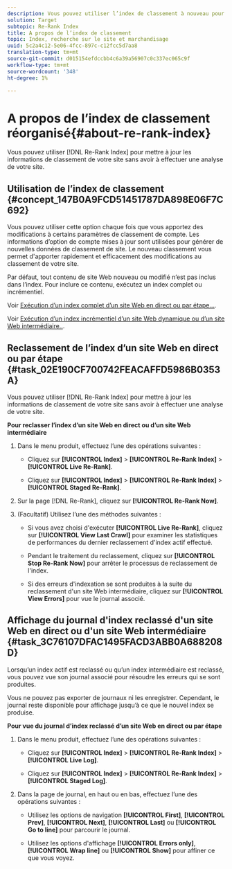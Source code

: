 ```yaml
---
description: Vous pouvez utiliser l’index de classement à nouveau pour mettre à jour les informations de classement de votre site sans avoir à effectuer une analyse de votre site.
solution: Target
subtopic: Re-Rank Index
title: A propos de l’index de classement
topic: Index, recherche sur le site et marchandisage
uuid: 5c2a4c12-5e06-4fcc-897c-c12fcc5d7aa8
translation-type: tm+mt
source-git-commit: d015154efdccbb4c6a39a56907c0c337ec065c9f
workflow-type: tm+mt
source-wordcount: '348'
ht-degree: 1%

---
```



# A propos de l’index de classement réorganisé{#about-re-rank-index}

Vous pouvez utiliser [!DNL Re-Rank Index] pour mettre à jour les informations de classement de votre site sans avoir à effectuer une analyse de votre site.

## Utilisation de l’index de classement {#concept_147B0A9FCD51451787DA898E06F7C692}

Vous pouvez utiliser cette option chaque fois que vous apportez des modifications à certains paramètres de classement de compte. Les informations d’option de compte mises à jour sont utilisées pour générer de nouvelles données de classement de site. Le nouveau classement vous permet d&#39;apporter rapidement et efficacement des modifications au classement de votre site.

Par défaut, tout contenu de site Web nouveau ou modifié n’est pas inclus dans l’index. Pour inclure ce contenu, exécutez un index complet ou incrémentiel.

Voir [Exécution d’un index complet d’un site Web en direct ou par étape...](../c-about-index-menu/c-about-full-index.md#task_F7FE04D8A1654A7787FCCA31B45EB42D).

Voir [Exécution d’un index incrémentiel d’un site Web dynamique ou d’un site Web intermédiaire..](../c-about-index-menu/c-about-incremental-index.md#task_9BFB6157F3884B2FAECB7E0E9CA318CB).

## Reclassement de l’index d’un site Web en direct ou par étape {#task_02E190CF700742FEACAFFD5986B0353A}

Vous pouvez utiliser [!DNL Re-Rank Index] pour mettre à jour les informations de classement de votre site sans avoir à effectuer une analyse de votre site.

**Pour reclasser l’index d’un site Web en direct ou d’un site Web intermédiaire**

1. Dans le menu produit, effectuez l’une des opérations suivantes :

   * Cliquez sur **[!UICONTROL Index]** > **[!UICONTROL Re-Rank Index]** > **[!UICONTROL Live Re-Rank]**.

   * Cliquez sur **[!UICONTROL Index]** > **[!UICONTROL Re-Rank Index]** > **[!UICONTROL Staged Re-Rank]**.

1. Sur la page [!DNL Re-Rank], cliquez sur **[!UICONTROL Re-Rank Now]**.
1. (Facultatif) Utilisez l’une des méthodes suivantes :

   * Si vous avez choisi d&#39;exécuter **[!UICONTROL Live Re-Rank]**, cliquez sur **[!UICONTROL View Last Crawl]** pour examiner les statistiques de performances du dernier reclassement d&#39;index actif effectué.

   * Pendant le traitement du reclassement, cliquez sur **[!UICONTROL Stop Re-Rank Now]** pour arrêter le processus de reclassement de l&#39;index.
   * Si des erreurs d&#39;indexation se sont produites à la suite du reclassement d&#39;un site Web intermédiaire, cliquez sur **[!UICONTROL View Errors]** pour vue le journal associé.

## Affichage du journal d&#39;index reclassé d&#39;un site Web en direct ou d&#39;un site Web intermédiaire {#task_3C76107DFAC1495FACD3ABB0A688208D}

Lorsqu’un index actif est reclassé ou qu’un index intermédiaire est reclassé, vous pouvez vue son journal associé pour résoudre les erreurs qui se sont produites.

Vous ne pouvez pas exporter de journaux ni les enregistrer. Cependant, le journal reste disponible pour affichage jusqu’à ce que le nouvel index se produise.

**Pour vue du journal d’index reclassé d’un site Web en direct ou par étape**

1. Dans le menu produit, effectuez l’une des opérations suivantes :

   * Cliquez sur **[!UICONTROL Index]** > **[!UICONTROL Re-Rank Index]** > **[!UICONTROL Live Log]**.

   * Cliquez sur **[!UICONTROL Index]** > **[!UICONTROL Re-Rank Index]** > **[!UICONTROL Staged Log]**.

1. Dans la page de journal, en haut ou en bas, effectuez l’une des opérations suivantes :

   * Utilisez les options de navigation **[!UICONTROL First]**, **[!UICONTROL Prev]**, **[!UICONTROL Next]**, **[!UICONTROL Last]** ou **[!UICONTROL Go to line]** pour parcourir le journal.

   * Utilisez les options d&#39;affichage **[!UICONTROL Errors only]**, **[!UICONTROL Wrap line]** ou **[!UICONTROL Show]** pour affiner ce que vous voyez.

